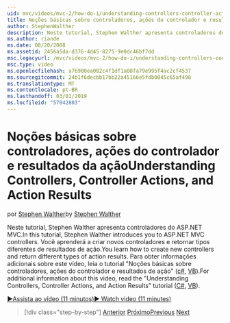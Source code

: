 ```yaml
---
uid: mvc/videos/mvc-2/how-do-i/understanding-controllers-controller-actions-and-action-results
title: Noções básicas sobre controladores, ações do controlador e resultados de ação | Microsoft Docs
author: StephenWalther
description: Neste tutorial, Stephen Walther apresenta controladores do ASP.NET MVC. Você aprenderá a criar novos controladores e retornar tipos diferentes de res de ação...
ms.author: riande
ms.date: 08/20/2008
ms.assetid: 2456a5da-d376-4d45-8275-9e0dc46bf7dd
msc.legacyurl: /mvc/videos/mvc-2/how-do-i/understanding-controllers-controller-actions-and-action-results
msc.type: video
ms.openlocfilehash: a76900ea082c4f1df1a08fa79e995f4ac2cf4537
ms.sourcegitcommit: 24b1f6decbb17bb22a45166e5fdb0845c65af498
ms.translationtype: MT
ms.contentlocale: pt-BR
ms.lasthandoff: 03/01/2019
ms.locfileid: "57042803"
---
```

<a name="understanding-controllers-controller-actions-and-action-results"></a><span data-ttu-id="0fd82-104">Noções básicas sobre controladores, ações do controlador e resultados da ação</span><span class="sxs-lookup"><span data-stu-id="0fd82-104">Understanding Controllers, Controller Actions, and Action Results</span></span>
====================
<span data-ttu-id="0fd82-105">por [Stephen Walther](https://github.com/StephenWalther)</span><span class="sxs-lookup"><span data-stu-id="0fd82-105">by [Stephen Walther](https://github.com/StephenWalther)</span></span>

<span data-ttu-id="0fd82-106">Neste tutorial, Stephen Walther apresenta controladores do ASP.NET MVC.</span><span class="sxs-lookup"><span data-stu-id="0fd82-106">In this tutorial, Stephen Walther introduces you to ASP.NET MVC controllers.</span></span> <span data-ttu-id="0fd82-107">Você aprenderá a criar novos controladores e retornar tipos diferentes de resultados de ação.</span><span class="sxs-lookup"><span data-stu-id="0fd82-107">You learn how to create new controllers and return different types of action results.</span></span> <span data-ttu-id="0fd82-108">Para obter informações adicionais sobre este vídeo, leia o tutorial "Noções básicas sobre controladores, ações do controlador e resultados de ação" ([c#](../../../overview/older-versions-1/controllers-and-routing/aspnet-mvc-controllers-overview-cs.md), [VB](../../../overview/older-versions-1/controllers-and-routing/asp-net-mvc-controller-overview-vb.md)).</span><span class="sxs-lookup"><span data-stu-id="0fd82-108">For additional information about this video, read the "Understanding Controllers, Controller Actions, and Action Results" tutorial ([C#](../../../overview/older-versions-1/controllers-and-routing/aspnet-mvc-controllers-overview-cs.md), [VB](../../../overview/older-versions-1/controllers-and-routing/asp-net-mvc-controller-overview-vb.md)).</span></span>

[<span data-ttu-id="0fd82-109">&#9654;Assista ao vídeo (11 minutos)</span><span class="sxs-lookup"><span data-stu-id="0fd82-109">&#9654; Watch video (11 minutes)</span></span>](https://channel9.msdn.com/Blogs/ASP-NET-Site-Videos/understanding-controllers-controller-actions-and-action-results)

> [!div class="step-by-step"]
> <span data-ttu-id="0fd82-110">[Anterior](aspnet-mvc-controller-overview.md)
> [Próximo](understanding-views-view-data-and-html-helpers.md)</span><span class="sxs-lookup"><span data-stu-id="0fd82-110">[Previous](aspnet-mvc-controller-overview.md)
[Next](understanding-views-view-data-and-html-helpers.md)</span></span>
